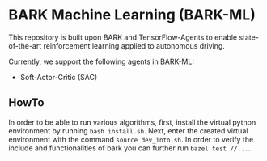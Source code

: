 # BARK Machine Learning (BARK-ML)

This repository is built upon BARK and TensorFlow-Agents to enable state-of-the-art reinforcement learning applied to autonomous driving.

Currently, we support the following agents in BARK-ML:

* Soft-Actor-Critic (SAC)

## HowTo

In order to be able to run various algorithms, first, install the virtual python environment by running `bash install.sh`.
Next, enter the created virtual environment with the command `source dev_into.sh`. In order to verify the include and functionalities of bark you can further run `bazel test //...`.